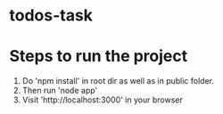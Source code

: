 # todos-task


# Steps to run the project

1. Do 'npm install' in root dir as well as in public folder.
2. Then run 'node app'
3. Visit 'http://localhost:3000' in your browser
